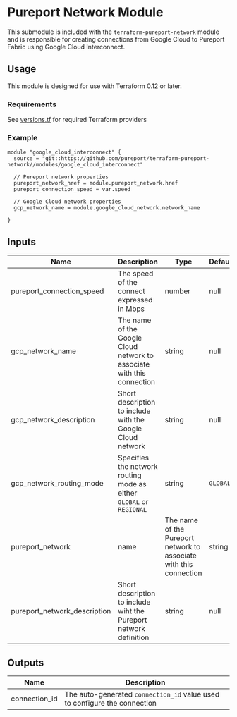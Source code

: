 # Pureport Network Module

This submodule is included with the `terraform-pureport-network` module and is
responsible for creating connections from Google Cloud to Pureport Fabric using 
Google Cloud Interconnect.

## Usage

This module is designed for use with Terraform 0.12 or later.

### Requirements

See [versions.tf](versions.tf) for required Terraform providers

### Example

```hcl
module "google_cloud_interconnect" {
  source = "git::https://github.com/pureport/terraform-pureport-network//modules/google_cloud_interconnect"

  // Pureport network properties
  pureport_network_href = module.pureport_network.href
  pureport_connection_speed = var.speed

  // Google Cloud network properties 
  gcp_network_name = module.google_cloud_network.network_name

}

```

## Inputs

| Name                         | Description                                                            | Type                                                               | Default  | Required |
| --- | --- | --- | --- | --- |
| pureport_connection_speed             | The speed of the connect expressed in Mbps                             | number                                                             | null     | yes      |
| gcp_network_name             | The name of the Google Cloud network to associate with this connection | string                                                             | null     | yes      |
| gcp_network_description      | Short description to include with the Google Cloud network             | string                                                             | null     | no       |
| gcp_network_routing_mode     | Specifies the network routing mode as either `GLOBAL` or `REGIONAL`    | string                                                             | `GLOBAL` | no       |
| pureport_network             | name                                                                   | The name of the Pureport network to associate with this connection | string   | null     | yes |
| pureport_network_description | Short description to include wiht the Pureport network definition      | string                                                             | null     | no       |


## Outputs

| Name          | Description                                                               |
| ------------- | ------------------------------------------------------------------------- |
| connection_id | The auto-generated `connection_id` value used to configure the connection |


